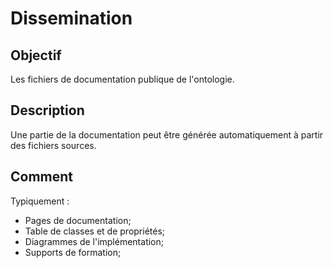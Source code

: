 # Dissemination

## Objectif

Les fichiers de documentation publique de l'ontologie.

## Description

Une partie de la documentation peut être générée automatiquement à partir des fichiers sources.

## Comment

Typiquement :

- Pages de documentation;
- Table de classes et de propriétés;
- Diagrammes de l'implémentation;
- Supports de formation;